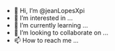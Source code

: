 - 👋 Hi, I’m @jeanLopesXpi
- 👀 I’m interested in ...
- 🌱 I’m currently learning ...
- 💞️ I’m looking to collaborate on ...
- 📫 How to reach me ...

<!---
jeanLopesXpi/jeanLopesXpi is a ✨ special ✨ repository because its `README.md` (this file) appears on your GitHub profile.
You can click the Preview link to take a look at your changes.
--->
